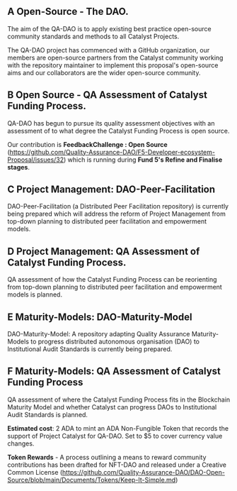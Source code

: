 ## A Open-Source - The DAO.

The aim of the QA-DAO is to apply existing best practice open-source community standards and methods to all Catalyst Projects. 

The QA-DAO project has commenced with a GitHub organization, our members are open-source partners from the Catalyst community working with the repository maintainer to implement this proposal's open-source aims and our collaborators are the wider open-source community.

## B Open Source - QA Assessment of Catalyst Funding Process.

QA-DAO has begun to pursue its quality assessment objectives with an assessment of to what degree the Catalyst Funding Process is open source.

Our contribution is **FeedbackChallenge : Open Source** (https://github.com/Quality-Assurance-DAO/F5-Developer-ecosystem-Proposal/issues/32) which is running during **Fund 5's Refine and Finalise stages**.

## C Project Management: DAO-Peer-Facilitation

DAO-Peer-Facilitation (a Distributed Peer Facilitation repository) is currently being prepared which will address the reform of Project Management from top-down planning to distributed peer facilitation and empowerment models.

## D Project Management: QA Assessment of Catalyst Funding Process.

QA assessment of how the Catalyst Funding Process can be reorienting from top-down planning to distributed peer facilitation and empowerment models is planned.

## E Maturity-Models: DAO-Maturity-Model

DAO-Maturity-Model: A repository adapting Quality Assurance Maturity-Models to progress distributed autonomous organisation (DAO) to Institutional Audit Standards is currently being prepared.

## F Maturity-Models: QA Assessment of Catalyst Funding Process

QA assessment of where the Catalyst Funding Process fits in the Blockchain Maturity Model and whether Catalyst can progress DAOs to Institutional Audit Standards is planned.

**Estimated cost**: 2 ADA to mint an ADA Non-Fungible Token that records the support of Project Catalyst for QA-DAO. Set to $5 to cover currency value changes.

**Token Rewards** - A process outlining a means to reward community contributions has been drafted for NFT-DAO and released under a Creative Common License (https://github.com/Quality-Assurance-DAO/DAO-Open-Source/blob/main/Documents/Tokens/Keep-It-Simple.md)


